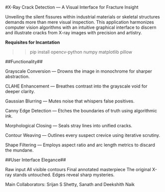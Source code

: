 #X-Ray Crack Detection — A Visual Interface for Fracture Insight

Unveiling the silent fissures within industrial materials or skeletal structures demands more than mere visual inspection. This application harmonizes computer vision algorithms with an intuitive graphical interface to discern and illustrate cracks from X-ray images with precision and artistry.

**Requisites for Incantation**

>>pip install opencv-python numpy matplotlib pillow


##Functionality##

Grayscale Conversion — Drowns the image in monochrome for sharper abstraction.

CLAHE Enhancement — Breathes contrast into the grayscale void for deeper clarity.

Gaussian Blurring — Mutes noise that whispers false positives.

Canny Edge Detection — Etches the boundaries of truth using algorithmic ink.

Morphological Closing — Seals stray lines into unified cracks.

Contour Weaving — Outlines every suspect crevice using iterative scrutiny.

Shape Filtering — Employs aspect ratio and arc length metrics to discard the mundane.


##User Interface Elegance##

Raw input
All visible contours
Final annotated masterpiece
The original X-ray stands untouched.
Edges reveal sharp mysteries.

Main Collaborators: Srijan S Shetty, Sanath and Deekshith Naik
 
